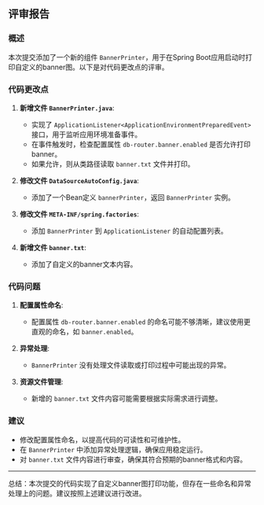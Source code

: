 ## 评审报告

### 概述
本次提交添加了一个新的组件 `BannerPrinter`，用于在Spring Boot应用启动时打印自定义的banner图。以下是对代码更改点的评审。

### 代码更改点
1. **新增文件 `BannerPrinter.java`**:
   - 实现了 `ApplicationListener<ApplicationEnvironmentPreparedEvent>` 接口，用于监听应用环境准备事件。
   - 在事件触发时，检查配置属性 `db-router.banner.enabled` 是否允许打印banner。
   - 如果允许，则从类路径读取 `banner.txt` 文件并打印。

2. **修改文件 `DataSourceAutoConfig.java`**:
   - 添加了一个Bean定义 `bannerPrinter`，返回 `BannerPrinter` 实例。

3. **修改文件 `META-INF/spring.factories`**:
   - 添加 `BannerPrinter` 到 `ApplicationListener` 的自动配置列表。

4. **新增文件 `banner.txt`**:
   - 添加了自定义的banner文本内容。

### 代码问题
1. **配置属性命名**:
   - 配置属性 `db-router.banner.enabled` 的命名可能不够清晰，建议使用更直观的命名，如 `banner.enabled`。

2. **异常处理**:
   - `BannerPrinter` 没有处理文件读取或打印过程中可能出现的异常。

3. **资源文件管理**:
   - 新增的 `banner.txt` 文件内容可能需要根据实际需求进行调整。

### 建议
- 修改配置属性命名，以提高代码的可读性和可维护性。
- 在 `BannerPrinter` 中添加异常处理逻辑，确保应用稳定运行。
- 对 `banner.txt` 文件内容进行审查，确保其符合预期的banner格式和内容。

---

总结：本次提交的代码实现了自定义banner图打印功能，但存在一些命名和异常处理上的问题。建议按照上述建议进行改进。